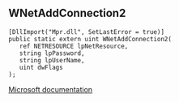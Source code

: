 ## WNetAddConnection2

```
[DllImport("Mpr.dll", SetLastError = true)]
public static extern uint WNetAddConnection2(
   ref NETRESOURCE lpNetResource,
   string lpPassword,
   string lpUserName,
   uint dwFlags
);
```

[Microsoft documentation](https://docs.microsoft.com/en-us/windows/win32/api/winnetwk/nf-winnetwk-wnetaddconnection2a)
